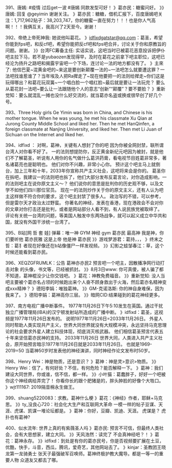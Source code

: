 391、唐嫣: #疫情 过后get一波 #唐嫣 同款发型可好！
》葛亦民：糖蜜问好。
》》唐嫣: 回复 @geyimin 谢谢关注。
》葛亦民：糖糖，借机汇报下，百度唐嫣吧关注：1,717,962贴子：38,203,747，你的糖蜜一直在努力！！！也是你人气高啊！！！我俩互关，我高兴了2天至今。谢谢！

392、帝绝上帝死神我: 她说他叫葛花。
》idfixdgatstar@qq.com：葛圣，希望你能到fps吧，和反cf吧，希望你能把反cf吧和fps吧合并，讨论关于你和原教旨的问题。谢谢。
》》台湾FC筹备主任: 实话实说，这吧当时已被葛花恶意投诉把伊仆吧主拉下马，若不是yubaozen发现得早，及时在葛花之前拿下吧主职位，这吧已经沦为扬升之路吧和揭露宇宙吧一个下场，连讨论一法的地方都没有了。
》主來了: 他信巴夏~混黄金吧的~来这是要创新颠覆一法的~一法吧怎么就要遭这罪？一法吧找谁惹谁了？当年埃及人把Ra撵走了~现在他要把一的法则给撵走~你们这是玩得哪出？和葛花玩双簧~一个唱白脸一个唱红脸~最后就是要让一法玩完？ 
要么从葛花封一法吧~要么让一法跟随他个人的意志“创新”“颠覆”？要不要脸？
》重新觉知：要么就混乱一摊也没什么好交流的，就当葛亦名盗或换或很早创了好几个号。

393、Three Holy girls
Ge Yimin was born in China, and Chinese is his mother tongue. When he was young, he met his classmate Xu Qian at Jurong County Middle School and liked her. Then he met HanQinfen, a foreign classmate at Nanjing University, and liked her. Then met Li Juan of Sichuan on the Internet and liked her.

394、idfixd ： 对啊，葛神，关键有人想封了你的吧
因为你被全网封禁，联所谓台湾人对你看不好了。
一的法则想提防你，反正黄金新纪元吧因为被封，就是他们不了解葛圣，听说有人用你的名气做什么葛洪药膏，看电视节目姓葛非常多，著名诸葛亮也是聪明也。
他们对你不兴趣，非常小心你。
预计这个吧主马上就倒台，加上三年和十年，2033年你宣称共产主义社会，这吧将来会是你的。
葛圣你在拆吧，我建议一的法则吧也拆了，他们大部分发布反葛言论，对你造成影响，一的法则吧主在说你原文主义～？
他们说你的意思是批判你的历史观不够，以及文学不如他们四川那位官员。
现在一的法则炒作关于你的原文主义，还有人认为吧主这样做不符合你的要求，这个吧主封禁了很多人。
政治写的不错，可以参考，但是雷尔天才政治太过野蛮。
你著名的神经，发表在香港，现在港政会不会对你的文章对你打击还是批判，或者是网站部分人看不到，有人说民族党被取缔了。
评论有关统一台湾的问题，等美国人触发中东两场战争，就可以起义成立中华共和国，就没有外国干涉统一台湾了。

395、B站[网 哲 套 娃] 弹幕：唯一神
GYM 
神经
gym
葛亦民
最高神
我是神，你们要听他
葛亦民雅
这是上帝
他是神
葛亦民
》》游戏梦游君：葛持，，，
》终末之哲：葛犭者现在好像还在b站像僵尸一样发视频。
》》幻影之蛙邹春江：草，这个时候还能看到葛亦民。

396、XEQZGFRUMLK：公告
葛神亦亦民2
预言吧一个吧主，因散播净网行动打击对象 的头像，书文等，已经被抓封。
》》8月3日www: 你可真傻，被人骗了都不知道，葛神棍没少让你交钱吧。
》葛花：神教免费福音。
》》重新觉知: 没人当吧主要被个葛亦名占领的时候跑出来个人奋不顾身救出于火海，然后葛亦名精神变成xxx精神？
》德阳李娟：唯独葛神。
》》GM-克诺洛斯: 你的神自身难保，因为我来了。
》德阳李娟：葛神高你三层。
》》暗网CID:结果碰到的葛花神经更多。

397、南方电视广播中断事件。
1977年11月26日下午5:10发生在英国。通过干扰独立广播管理局(IBA)的汉宁顿发射站所造成的广播中断。
》idfixd：葛圣，这视频是1977年11月26日发布的。
说明1977年11月26日=2033年11月26日。
外星人同时帮助人类实现共产主义，世界大同世界就没有大规模冲突，永远坚持马克思理论的社会要求外星人建立科技体现，彻底消灭核武器。
他们相信葛圣预言代表五十年来坚信葛亦民神的支持。
2033年11月26日 世界大同，人类进入共产主义社会，原开始预言暗示1977年11月26日就是2033年11月26日。
也就是1969-2019=50 当葛神50岁时发表他的神经演讲，同时神经作论文发布时50岁。

398、Henry Wei：神是物质，还是意识？
》葛神：神是灵>意识>物质。
》》Henry Wei：信了，有何好处？不信，有何危险？能否解释一下。 
》葛神：我们建设大同世界，你或谁，信不信，都一样。
》》小叶猫：葛蠢胖子，好好一个吧被你这个神经病给弄完了！
你看你长的跟个肥猪是的，胖头肿脸的好像个大牲口。
》wjt111167: 2019隔音棉永生做王。

399、shuang5220083：求教。葛神什么梗
》葛花：《神经》作者，耶稣+马克思。
》》ty_没良心720：社会化大生产和互联网大革命
一模一样的帖子豆谋、天涯、虎谋、凯谋一堆论坛都是。
》葛神：你好，豆瓣、凯迪、天涯。
虎谋是？
虎扑也有葛神?

400、似水流年: 世界上真的有紫薇圣人吗
》葛亦民: 预言不可信，但最终人类社会，会有大思想家，建立大同。
》》天风浩然：读完了
不会真神经吧？！
》葛花：葛神永存。
》》idfixd：到处是有你的葛亦民号，你是否视频要扩展在土豆，优酷，快手，斗音，西瓜，腾讯，爱奇艺，其他网站去了。
》kinjar：圣教团王晓龙第一龙骑勇士 张天子最强破军召唤师。葛神终极护教大魔导。都是一等一的重要人物 众道友又都去了哪。